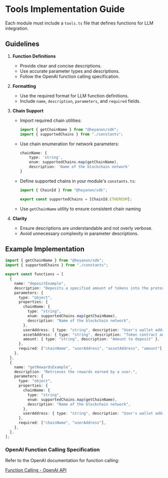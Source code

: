 # Tools Implementation Guide

Each module must include a `tools.ts` file that defines functions for LLM integration.

## Guidelines

1. **Function Definitions**

   - Provide clear and concise descriptions.
   - Use accurate parameter types and descriptions.
   - Follow the OpenAI function calling specification.

2. **Formatting**

   - Use the required format for LLM function definitions.
   - Include `name`, `description`, `parameters`, and `required` fields.

3. **Chain Support**

   - Import required chain utilities:
     ```typescript
     import { getChainName } from "@heyanon/sdk";
     import { supportedChains } from "./constants";
     ```
   - Use chain enumeration for network parameters:
     ```typescript
     chainName: {
         type: 'string',
         enum: supportedChains.map(getChainName),
         description: 'Name of the blockchain network'
     }
     ```
   - Define supported chains in your module's `constants.ts`:

     ```typescript
     import { ChainId } from "@heyanon/sdk";

     export const supportedChains = [ChainId.ETHEREUM];
     ```

   - Use `getChainName` utility to ensure consistent chain naming

4. **Clarity**

   - Ensure descriptions are understandable and not overly verbose.
   - Avoid unnecessary complexity in parameter descriptions.

## Example Implementation

```typescript
import { getChainName } from "@heyanon/sdk";
import { supportedChains } from "./constants";

export const functions = [
  {
    name: "depositExample",
    description: "Deposits a specified amount of tokens into the protocol.",
    parameters: {
      type: "object",
      properties: {
        chainName: {
          type: "string",
          enum: supportedChains.map(getChainName),
          description: "Name of the blockchain network",
        },
        userAddress: { type: "string", description: "User's wallet address" },
        assetAddress: { type: "string", description: "Token contract address" },
        amount: { type: "string", description: "Amount to deposit" },
      },
      required: ["chainName", "userAddress", "assetAddress", "amount"],
    },
  },
  {
    name: "getRewardsExample",
    description: "Retrieves the rewards earned by a user.",
    parameters: {
      type: "object",
      properties: {
        chainName: {
          type: "string",
          enum: supportedChains.map(getChainName),
          description: "Name of the blockchain network",
        },
        userAddress: { type: "string", description: "User's wallet address" },
      },
      required: ["chainName", "userAddress"],
    },
  },
];
```

### OpenAI Function Calling Specification

Refer to the OpenAI documentation for function calling:

[Function Calling - OpenAI API](https://platform.openai.com/docs/guides/gpt/function-calling)